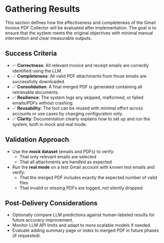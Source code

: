 # Gathering Results

This section defines how the effectiveness and completeness of the Gmail Invoice PDF Collector will be evaluated after implementation. The goal is to ensure that the system meets the original objectives with minimal manual intervention and clear measurable outputs.

## Success Criteria

- ✅ **Correctness**: All relevant invoice and receipt emails are correctly identified using the LLM.
- ✅ **Completeness**: All valid PDF attachments from those emails are successfully downloaded.
- ✅ **Consolidation**: A final merged PDF is generated containing all retrievable documents.
- ✅ **Resilience**: The system logs any skipped, malformed, or failed emails/PDFs without crashing.
- ✅ **Reusability**: The tool can be reused with minimal effort across accounts or use cases by changing configuration only.
- ✅ **Clarity**: Documentation clearly explains how to set up and run the system, both in mock and real mode.

## Validation Approach

- Use the **mock dataset** (emails and PDFs) to verify:
  - That only relevant emails are selected
  - That all attachments are handled as expected
- Run the **real mode** on a test Gmail account with known test emails and verify:
  - That the merged PDF includes exactly the expected number of valid files
  - That invalid or missing PDFs are logged, not silently dropped

## Post-Delivery Considerations

- Optionally compare LLM predictions against human-labeled results for future accuracy improvement.
- Monitor LLM API limits and adapt to more scalable models if needed.
- Evaluate adding summary page or index to merged PDF in future phases (if requested).
